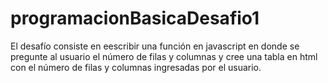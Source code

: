 # programacionBasicaDesafio1

El desafío consiste en eescribir una función en javascript en donde se pregunte al usuario el número de filas y columnas y cree una tabla en html con el número de filas y columnas
ingresadas por el usuario. 

